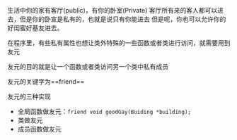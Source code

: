 生活中你的家有客厅(public)，有你的卧室(Private)
客厅所有来的客人都可以进去，但是你的卧宣是私有的，也就是说只有你能进去
但是呢，你也可以允许你的好闺蜜好基友进去。

在程序里，有些私有属性也想让类外特殊的一些函数或者类进行访问，就需要用到友元

友元的目的就是让一个函数或者类访问另一个类中私有成员

友元的关键字为==friend==

友元的三种实现
- 全局函数做友元：`friend void goodGay(Buiding *building);`
- 类做友元
- 成员函数做友元